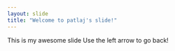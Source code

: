 ```yaml
---
layout: slide
title: "Welcome to patlaj's slide!"
---
```

This is my awesome slide
Use the left arrow to go back!
